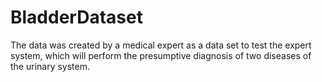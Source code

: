 # BladderDataset
The data was created by a medical expert as a data set to test the expert system, which will perform the presumptive diagnosis of two diseases of the urinary system.
